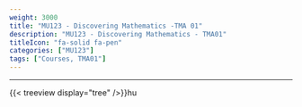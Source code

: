 ```yaml
---
weight: 3000
title: "MU123 - Discovering Mathematics -TMA 01"
description: "MU123 - Discovering Mathematics - TMA01"
titleIcon: "fa-solid fa-pen"
categories: ["MU123"]
tags: ["Courses, TMA01"]
---
```


---

{{< treeview
  display="tree"
/>}}hu
